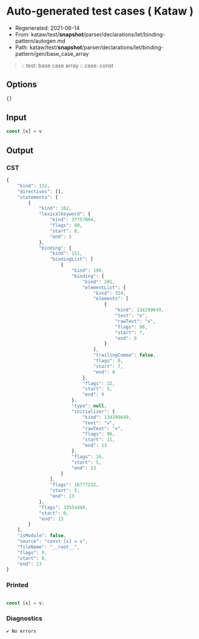 # Auto-generated test cases ( Kataw )
- Regenerated: 2021-06-14
- From: kataw/test/__snapshot__/parser/declarations/let/binding-pattern/autogen.md
- Path: kataw/test/__snapshot__/parser/declarations/let/binding-pattern/gen/base_case_array
> :: test: base case array
> :: case: const
## Options

`````js
{}
`````
## Input

`````js
const [x] = v
`````
## Output

### CST

```javascript
{
    "kind": 122,
    "directives": [],
    "statements": [
        {
            "kind": 162,
            "lexicalKeyword": {
                "kind": 37757004,
                "flags": 80,
                "start": 0,
                "end": 5
            },
            "binding": {
                "kind": 151,
                "bindingList": [
                    {
                        "kind": 190,
                        "binding": {
                            "kind": 201,
                            "elementList": {
                                "kind": 324,
                                "elements": [
                                    {
                                        "kind": 134299649,
                                        "text": "x",
                                        "rawText": "x",
                                        "flags": 96,
                                        "start": 7,
                                        "end": 8
                                    }
                                ],
                                "trailingComma": false,
                                "flags": 0,
                                "start": 7,
                                "end": 8
                            },
                            "flags": 32,
                            "start": 5,
                            "end": 9
                        },
                        "type": null,
                        "initializer": {
                            "kind": 134299649,
                            "text": "v",
                            "rawText": "v",
                            "flags": 96,
                            "start": 11,
                            "end": 13
                        },
                        "flags": 16,
                        "start": 5,
                        "end": 13
                    }
                ],
                "flags": 16777232,
                "start": 5,
                "end": 13
            },
            "flags": 33554448,
            "start": 0,
            "end": 13
        }
    ],
    "isModule": false,
    "source": "const [x] = v",
    "fileName": "__root__",
    "flags": 0,
    "start": 0,
    "end": 13
}
```

### Printed

```javascript

const [x] = v;
```

### Diagnostics

```javascript
✔ No errors
```

